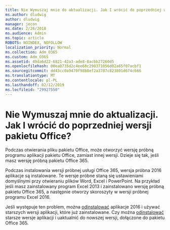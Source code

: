 ```yaml
---
title: Nie Wymuszaj mnie do aktualizacji. Jak I wrócić do poprzedniej wersji pakietu Office?
ms.author: dludwig
author: dludwig
manager: jecon
ms.date: 2/26/2018
ms.audience: Admin
ms.topic: article
ROBOTS: NOINDEX, NOFOLLOW
localization_priority: Normal
ms.collection: Adm_O365
ms.custom: Adm_O365
ms.assetid: 49da6d22-6821-42a3-ade8-8acbb27260d5
ms.openlocfilehash: 00ea0735d2c4ee68c290371056d02a65f07acbf1
ms.sourcegitcommit: dd43cc0a9470f98b8ef2a3787c823801d674c666
ms.translationtype: MT
ms.contentlocale: pl-PL
ms.lasthandoff: 02/12/2019
ms.locfileid: "29927550"
---
```

# <a name="dont-force-me-to-upgrade-how-do-i-go-back-to-the-previous-office-version"></a>Nie Wymuszaj mnie do aktualizacji. Jak I wrócić do poprzedniej wersji pakietu Office?

Podczas otwierania pliku pakietu Office, może otworzyć wersję próbną programu aplikacji pakietu Office, zamiast innej wersji. Dzieje się tak, jeśli masz wersję próbną pakietu Office 365. 
  
Podczas instalowania wersji próbnej usługi Office 365, wersja próbna 2016 aplikacje są instalowane. Te wersje próbne staną się ustawieniami domyślnymi przy otwieraniu plików Word, Excel i PowerPoint. Na przykład jeśli masz zainstalowany program Excel 2013 i zainstalowano wersję próbną pakietu Office 365, a następnie otworzy skoroszyty w wersji próbnej programu Excel 2016. 
  
Jeśli występuje ten problem, można [odinstalować](https://support.office.com/article/9dd49b83-264a-477a-8fcc-2fdf5dbf61d8.aspx) aplikacje 2016 i używać starszych wersji aplikacji, które już zainstalowane. Czy można [odinstalować](https://support.office.com/article/9dd49b83-264a-477a-8fcc-2fdf5dbf61d8.aspx) starsze wersje aplikacji i uaktualnić do nowszej wersji, dołączone do pakietu Office 365. 
  

